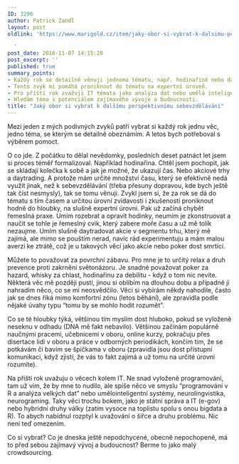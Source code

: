 ```yaml
---
ID: 3296
author: Patrick Zandl
layout: post
oldlink: 'https://www.marigold.cz/item/jaky-obor-si-vybrat-k-dalsimu-perspektivnimu-sebevzdelavani

  '
post_date: 2016-11-07 14:15:28
post_excerpt: ''
published: true
summary_points:
- Každý rok se detailně věnuji jednomu tématu, např. hodinařině nebo daytradingu.
- Tento zvyk mi pomáhá proniknout do tématu na expertní úroveň.
- Pro příští rok zvažuji IT témata jako analýza dat nebo umělá inteligence.
- Hledám téma s potenciálem zajímavého vývoje a budoucnosti.
title: "Jaký obor si vybrat k dalšímu perspektivnímu sebevzdělávání"
---
```


Mezi jeden z mých podivných zvyků patří vybrat si každý rok jednu věc, jedno téma, se kterým se detailně obeznámím. A letos bych potřeboval s výběrem pomoct. 

O co jde. Z počátku to dělal nevědomky, posledních deset patnáct let jsem si proces téměř formalizoval. Například hodinařina. Chtěl jsem pochopit, jak se skládají kolečka k sobě a jak je možné, že ukazují čas. Nebo akciové trhy a daytrading. A protože mám určité množství času, který se efektivně nedá využít jinak, než k sebevzdělávání (třeba přesuny dopravou, kde bych ještě tak číst nesmysly), tak se tomu věnuji. Zvykl jsem si, že za rok se dá do tématu s tím časem a určitou úrovní zvídavosti i zkušeností proniknout hodně do hloubky, na slušně expertní úrovni. Pak už začíná chybět řemeslná praxe. Umím rozebrat a opravit hodinky, neumím je zkonstruovat a naučit se tohle je řemeslný cvik, který zabere moře času a už mě tolik nezaujme. Umím slušně daytradovat akcie v segmentu trhu, který mě zajímá, ale mimo se pouštím nerad, navíc rád experimentuju a mám malou averzi ke ztrátě, což je u takových věcí jako akcie nebo poker dost smrtící. 

Můžete to považovat za povrchní zábavu. Pro mne je to určitý relax a druh prevence proti zakrnění světonázoru. Je snadné považovat poker za hazard, whisky za chlast, hodinařinu za debilitu - když o tom nic nevíte. Některá věc mě později pustí, jinou si oblíbím na dlouhou dobu a případně jí nahradím něco, co se mi neosvědčilo. Věci si vybírám někdy nahodile, často jak se dnes říká mimo komfortní zónu (letos běhání), ale zpravidla podle nějaké úvahy typu “tomu by se mohlo hodit rozumět”. 

Co se té hloubky týká, většinou tím myslím dost hluboko, pokud se vyloženě neseknu v odhadu (DNA mě fakt nebavilo). Většinou začínám populárně naučnými pracemi, učebnicemi v oboru, online kurzy, pokračuju přes disertace lidí v oboru a práce v odborných periodikách, končím tím, že se potkávám či bavím se špičkama v oboru (zpravidla jsou dost přístupní komunikaci, když zjistí, že vás to fakt zajímá a už tomu na určité úrovni rozumíte).

Na příští rok uvažuju o věcech kolem IT. Ne snad vyloženě programování, tam už vím, že by mne to nudilo, ale spíše něco ve smyslu “programování v R a analýza velkých dat” nebo umělointeligentní systémy, neurolingvistika, neurograming. Taky věci trochu bokem, jako je státní správa a IT (e-gov) nebo hybridní druhy války (zatím vysoce na toplistu spolu s onou bigdata a R). To abych nabídnul rozptyl k uvažování o šířce a druhu problému. Nic není teď omezením. 

Co si vybrat? Co je dneska ještě nepodchycené, obecně nepochopené, má to před sebou zajímavý vývoj a budoucnost? Berme to jako malý crowdsourcing.